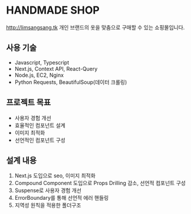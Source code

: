 # HANDMADE SHOP

http://limsangsang.tk
개인 브랜드의 옷을 맞춤으로 구매할 수 있는 쇼핑몰입니다.

## 사용 기술

- Javascript, Typescript
- Next.js, Context API, React-Query
- Node.js, EC2, Nginx
- Python Requests, BeautifulSoup(데이터 크롤링)

## 프로젝트 목표

- 사용자 경험 개선
- 효율적인 컴포넌트 설계
- 이미지 최적화
- 선언적인 컴포넌트 구성

## 설계 내용

1. Next.js 도입으로 seo, 이미지 최적화
2. Compound Component 도입으로 Props Drilling 감소, 선언적 컴포넌트 구성
3. Suspense로 사용자 경험 개선
4. ErrorBoundary를 통해 선언적 에러 핸들링
5. 지역성 원칙을 적용한 폴더구조
